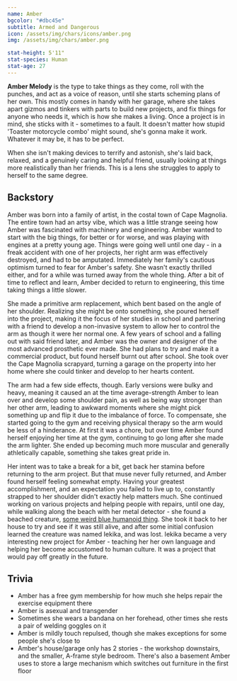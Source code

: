 ```yaml
---
name: Amber
bgcolor: "#dbc45e"
subtitle: Armed and Dangerous
icon: /assets/img/chars/icons/amber.png
img: /assets/img/chars/amber.png

stat-height: 5'11"
stat-species: Human
stat-age: 27
---
```

**Amber Melody** is the type to take things as they come, roll with the punches, and act as a voice of reason, until she starts scheming plans of her own. This mostly comes in handy with her garage, where she takes apart gizmos and tinkers with parts to build new projects, and fix things for anyone who needs it, which is how she makes a living. Once a project is in mind, she sticks with it - sometimes to a fault. It doesn't matter how stupid 'Toaster motorcycle combo' might sound, she's gonna make it work. Whatever it may be, it has to be perfect. 

When she isn't making devices to terrify and astonish, she's laid back, relaxed, and a genuinely caring and helpful friend, usually looking at things more realistically than her friends. This is a lens she struggles to apply to herself to the same degree.

## Backstory

Amber was born into a family of artist, in the costal town of Cape Magnolia. The entire town had an artsy vibe, which was a little strange seeing how Amber was fascinated with machinery and engineering. Amber wanted to start with the big things, for better or for worse, and was playing with engines at a pretty young age. Things were going well until one day - in a freak accident with one of her projects, her right arm was effectively destroyed, and had to be amputated. Immediately her family's cautious optimism turned to fear for Amber's safety. She wasn't exactly thrilled either, and for a while was turned away from the whole thing. After a bit of time to reflect and learn, Amber decided to return to engineering, this time taking things a little slower. 

She made a primitive arm replacement, which bent based on the angle of her shoulder. Realizing she might be onto something, she poured herself into the project, making it the focus of her studies in school and partnering with a friend to develop a non-invasive system to allow her to control the arm as though it were her normal one. A few years of school and a falling out with said friend later, and Amber was the owner and designer of the most advanced prosthetic ever made. She had plans to try and make it a commercial product, but found herself burnt out after school. She took over the Cape Magnolia scrapyard, turning a garage on the property into her home where she could tinker and develop to her hearts content.

The arm had a few side effects, though. Early versions were bulky and heavy, meaning it caused an at the time average-strength Amber to lean over and develop some shoulder pain, as well as being way stronger than her other arm, leading to awkward moments where she might pick something up and flip it due to the imbalance of force. To compensate, she started going to the gym and receiving physical therapy so the arm would be less of a hinderance. At first it was a chore, but over time Amber found herself enjoying her time at the gym, continuing to go long after she made the arm lighter. She ended up becoming much more muscular and generally athletically capable, something she takes great pride in. 

Her intent was to take a break for a bit, get back her stamina before returning to the arm project. But that muse never fully returned, and Amber found herself feeling somewhat empty. Having your greatest accomplishment, and an expectation you failed to live up to, constantly strapped to her shoulder didn't exactly help matters much. She continued working on various projects and helping people with repairs, until one day, while walking along the beach with her metal detector - she found a beached creature, [some weird blue humanoid thing](/characters/iekika.html). She took it back to her house to try and see if it was still alive, and after some initial confusion learned the creature was named Iekika, and was lost. Iekika became a very interesting new project for Amber - teaching her her own language and helping her become accustomed to human culture. It was a project that would pay off greatly in the future.

## Trivia
 - Amber has a free gym membership for how much she helps repair the exercise equipment there
 - Amber is asexual and transgender
 - Sometimes she wears a bandana on her forehead, other times she rests a pair of welding goggles on it
 - Amber is mildly touch repulsed, though she makes exceptions for some people she's close to
 - Amber's house/garage only has 2 stories - the workshop downstairs, and the smaller, A-frame style bedroom. There's also a basement Amber uses to store a large mechanism which switches out furniture in the first floor